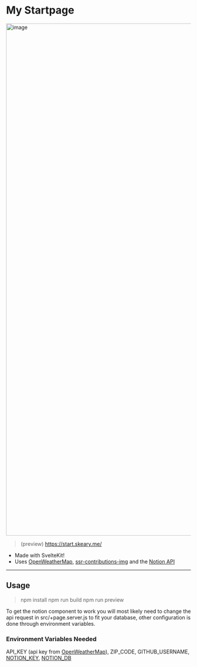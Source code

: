 # My Startpage

<img width="1392" alt="image" src="https://user-images.githubusercontent.com/77034153/210124534-798827f9-33f6-42d5-9aaf-e9adf746a33e.png">

> (preview) https://start.skeary.me/

- Made with SvelteKit!
- Uses [OpenWeatherMap](https://openweathermap.org/), [ssr-contributions-img](https://github.com/CatsJuice/ssr-contributions-img) and the [Notion API](https://developers.notion.com/)

---
## Usage

> npm install
> npm run build
> npm run preview

To get the notion component to work you will most likely need to change the api request in src/+page.server.js to fit your database, other configuration is done through environment variables.

### Environment Variables Needed
API_KEY (api key from [OpenWeatherMap](https://openweathermap.org/)), ZIP_CODE, GITHUB_USERNAME, [NOTION_KEY](https://developers.notion.com/), [NOTION_DB](https://developers.notion.com/docs/working-with-databases)




